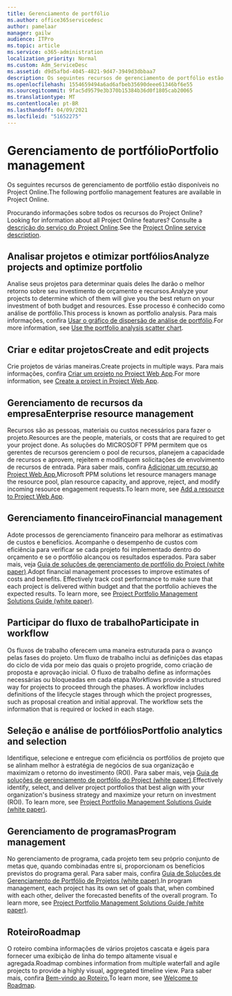 ```yaml
---
title: Gerenciamento de portfólio
ms.author: office365servicedesc
author: pamelaar
manager: gailw
audience: ITPro
ms.topic: article
ms.service: o365-administration
localization_priority: Normal
ms.custom: Adm_ServiceDesc
ms.assetid: d9d5afbd-4045-4821-9d47-3949d3dbbaa7
description: Os seguintes recursos de gerenciamento de portfólio estão disponíveis no Project Online.
ms.openlocfilehash: 1554659494a6ad6afbeb35690deee61346bf6e55
ms.sourcegitcommit: 9fac5d9579e3b370b15384b36d0f1805cab20065
ms.translationtype: MT
ms.contentlocale: pt-BR
ms.lasthandoff: 04/09/2021
ms.locfileid: "51652275"
---
```

# <a name="portfolio-management"></a><span data-ttu-id="1924e-103">Gerenciamento de portfólio</span><span class="sxs-lookup"><span data-stu-id="1924e-103">Portfolio management</span></span>

<span data-ttu-id="1924e-104">Os seguintes recursos de gerenciamento de portfólio estão disponíveis no Project Online.</span><span class="sxs-lookup"><span data-stu-id="1924e-104">The following portfolio management features are available in Project Online.</span></span>
  
<span data-ttu-id="1924e-105">Procurando informações sobre todos os recursos do Project Online?</span><span class="sxs-lookup"><span data-stu-id="1924e-105">Looking for information about all Project Online features?</span></span> <span data-ttu-id="1924e-106">Consulte a [descrição do serviço do Project Online](project-online-service-description.md).</span><span class="sxs-lookup"><span data-stu-id="1924e-106">See the [Project Online service description](project-online-service-description.md).</span></span>
  
## <a name="analyze-projects-and-optimize-portfolio"></a><span data-ttu-id="1924e-107">Analisar projetos e otimizar portfólios</span><span class="sxs-lookup"><span data-stu-id="1924e-107">Analyze projects and optimize portfolio</span></span>

<span data-ttu-id="1924e-108">Analise seus projetos para determinar quais deles lhe darão o melhor retorno sobre seu investimento de orçamento e recursos.</span><span class="sxs-lookup"><span data-stu-id="1924e-108">Analyze your projects to determine which of them will give you the best return on your investment of both budget and resources.</span></span> <span data-ttu-id="1924e-109">Esse processo é conhecido como análise de portfólio.</span><span class="sxs-lookup"><span data-stu-id="1924e-109">This process is known as portfolio analysis.</span></span> <span data-ttu-id="1924e-110">Para mais informações, confira [Usar o gráfico de dispersão de análise de portfólio](https://go.microsoft.com/fwlink/?LinkID=823665&amp;clcid=0x409).</span><span class="sxs-lookup"><span data-stu-id="1924e-110">For more information, see [Use the portfolio analysis scatter chart](https://go.microsoft.com/fwlink/?LinkID=823665&amp;clcid=0x409).</span></span>
  
## <a name="create-and-edit-projects"></a><span data-ttu-id="1924e-111">Criar e editar projetos</span><span class="sxs-lookup"><span data-stu-id="1924e-111">Create and edit projects</span></span>

<span data-ttu-id="1924e-112">Crie projetos de várias maneiras.</span><span class="sxs-lookup"><span data-stu-id="1924e-112">Create projects in multiple ways.</span></span> <span data-ttu-id="1924e-113">Para mais informações, confira [Criar um projeto no Project Web App](https://go.microsoft.com/fwlink/?LinkID=746895&amp;clcid=0x409).</span><span class="sxs-lookup"><span data-stu-id="1924e-113">For more information, see [Create a project in Project Web App](https://go.microsoft.com/fwlink/?LinkID=746895&amp;clcid=0x409).</span></span>
  
## <a name="enterprise-resource-management"></a><span data-ttu-id="1924e-114">Gerenciamento de recursos da empresa</span><span class="sxs-lookup"><span data-stu-id="1924e-114">Enterprise resource management</span></span>

<span data-ttu-id="1924e-115">Recursos são as pessoas, materiais ou custos necessários para fazer o projeto.</span><span class="sxs-lookup"><span data-stu-id="1924e-115">Resources are the people, materials, or costs that are required to get your project done.</span></span> <span data-ttu-id="1924e-116">As soluções do MICROSOFT PPM permitem que os gerentes de recursos gerenciem o pool de recursos, planejem a capacidade de recursos e aprovem, rejeitem e modifiquem solicitações de envolvimento de recursos de entrada. Para saber mais, confira [Adicionar um recurso ao Project Web App.](https://go.microsoft.com/fwlink/p/?LinkId=271320)</span><span class="sxs-lookup"><span data-stu-id="1924e-116">Microsoft PPM solutions let resource managers manage the resource pool, plan resource capacity, and approve, reject, and modify incoming resource engagement requests.To learn more, see [Add a resource to Project Web App](https://go.microsoft.com/fwlink/p/?LinkId=271320).</span></span>
  
## <a name="financial-management"></a><span data-ttu-id="1924e-117">Gerenciamento financeiro</span><span class="sxs-lookup"><span data-stu-id="1924e-117">Financial management</span></span>

<span data-ttu-id="1924e-p105">Adote processos de gerenciamento financeiro para melhorar as estimativas de custos e benefícios. Acompanhe o desempenho de custos com eficiência para verificar se cada projeto foi implementado dentro do orçamento e se o portfólio alcançou os resultados esperados. Para saber mais, veja [Guia de soluções de gerenciamento de portfólio do Project (white paper)](/project/project-server-2013-and-2016).</span><span class="sxs-lookup"><span data-stu-id="1924e-p105">Adopt financial management processes to improve estimates of costs and benefits. Effectively track cost performance to make sure that each project is delivered within budget and that the portfolio achieves the expected results. To learn more, see [Project Portfolio Management Solutions Guide (white paper)](/project/project-server-2013-and-2016).</span></span>
  
## <a name="participate-in-workflow"></a><span data-ttu-id="1924e-121">Participar do fluxo de trabalho</span><span class="sxs-lookup"><span data-stu-id="1924e-121">Participate in workflow</span></span>

<span data-ttu-id="1924e-p106">Os fluxos de trabalho oferecem uma maneira estruturada para o avanço pelas fases do projeto. Um fluxo de trabalho inclui as definições das etapas do ciclo de vida por meio das quais o projeto progride, como criação de proposta e aprovação inicial. O fluxo de trabalho define as informações necessárias ou bloqueadas em cada etapa.</span><span class="sxs-lookup"><span data-stu-id="1924e-p106">Workflows provide a structured way for projects to proceed through the phases. A workflow includes definitions of the lifecycle stages through which the project progresses, such as proposal creation and initial approval. The workflow sets the information that is required or locked in each stage.</span></span>
  
## <a name="portfolio-analytics-and-selection"></a><span data-ttu-id="1924e-125">Seleção e análise de portfólios</span><span class="sxs-lookup"><span data-stu-id="1924e-125">Portfolio analytics and selection</span></span>

<span data-ttu-id="1924e-p107">Identifique, selecione e entregue com eficiência os portfólios de projeto que se alinham melhor à estratégia de negócios de sua organização e maximizam o retorno do investimento (ROI). Para saber mais, veja [Guia de soluções de gerenciamento de portfólio do Project (white paper)](/project/project-server-2013-and-2016).</span><span class="sxs-lookup"><span data-stu-id="1924e-p107">Effectively identify, select, and deliver project portfolios that best align with your organization's business strategy and maximize your return on investment (ROI). To learn more, see [Project Portfolio Management Solutions Guide (white paper)](/project/project-server-2013-and-2016).</span></span>
  
## <a name="program-management"></a><span data-ttu-id="1924e-128">Gerenciamento de programas</span><span class="sxs-lookup"><span data-stu-id="1924e-128">Program management</span></span>

<span data-ttu-id="1924e-p108">No gerenciamento de programa, cada projeto tem seu próprio conjunto de metas que, quando combinadas entre si, proporcionam os benefícios previstos do programa geral. Para saber mais, confira [Guia de Soluções de Gerenciamento de Portfólio de Projetos (white paper)](/project/project-server-2013-and-2016).</span><span class="sxs-lookup"><span data-stu-id="1924e-p108">In program management, each project has its own set of goals that, when combined with each other, deliver the forecasted benefits of the overall program. To learn more, see [Project Portfolio Management Solutions Guide (white paper)](/project/project-server-2013-and-2016).</span></span>
  
## <a name="roadmap"></a><span data-ttu-id="1924e-131">Roteiro</span><span class="sxs-lookup"><span data-stu-id="1924e-131">Roadmap</span></span>

<span data-ttu-id="1924e-132">O roteiro combina informações de vários projetos cascata e ágeis para fornecer uma exibição de linha do tempo altamente visual e agregada.</span><span class="sxs-lookup"><span data-stu-id="1924e-132">Roadmap combines information from multiple waterfall and agile projects to provide a highly visual, aggregated timeline view.</span></span> <span data-ttu-id="1924e-133">Para saber mais, confira [Bem-vindo ao Roteiro.](https://support.office.com/article/video-welcome-to-roadmap-57764149-51b8-468f-a50d-9ea6a4fd835a)</span><span class="sxs-lookup"><span data-stu-id="1924e-133">To learn more, see [Welcome to Roadmap](https://support.office.com/article/video-welcome-to-roadmap-57764149-51b8-468f-a50d-9ea6a4fd835a).</span></span>
